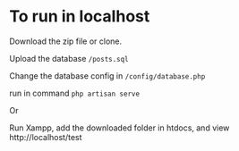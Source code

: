 # To run in localhost

Download the zip file or clone.

Upload the database `/posts.sql`

Change the database config in `/config/database.php`

run in command `php artisan serve`

Or

Run Xampp, add the downloaded folder in htdocs, and view http://localhost/test